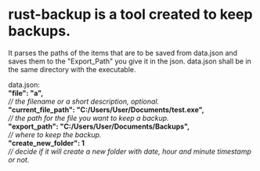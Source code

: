 # rust-backup is a tool created to keep backups.
It parses the paths of the items that are to be saved from data.json and saves them to the "Export_Path" you give it in the json.
data.json shall be in the same directory with the executable.

data.json:  
    **"file": "a",**  
        _// the filename or a short description, optional._  
    **"current_file_path": "C:/Users/User/Documents/test.exe",**  
        _// the path for the file you want to keep a backup._  
    **"export_path": "C:/Users/User/Documents/Backups",**  
        _// where to keep the backup._  
    **"create_new_folder": 1**  
        _// decide if it will create a new folder with date, hour and minute timestamp or not._  
